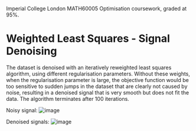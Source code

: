 Imperial College London MATH60005 Optimisation coursework, graded at 95%.

# Weighted Least Squares - Signal Denoising

The dataset is denoised with an iteratively reweighted least squares algorithm, using different regularisation parameters. Without these weights, when the regularisation parameter is large, the objective function would be too sensitive to sudden jumps in the dataset that are clearly not caused by noise, resulting in a denoised signal that is very smooth but does not fit the data. The algorithm terminates after 100 iterations. 

Noisy signal:
![image](https://github.com/danielzml/Signal-Denoising/assets/107761315/37188bba-70ad-40a7-b761-eb8ac36817aa)

Denoised signals:
![image](https://github.com/danielzml/Signal-Denoising/assets/107761315/23fac22b-d4b3-438f-90b6-2027a57027cf)

